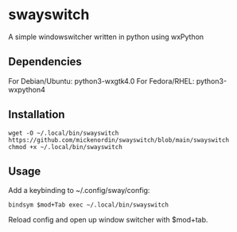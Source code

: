 # swayswitch
A simple windowswitcher written in python using wxPython

## Dependencies
For Debian/Ubuntu: python3-wxgtk4.0
For Fedora/RHEL: python3-wxpython4

## Installation
```
wget -O ~/.local/bin/swayswitch https://github.com/mickenordin/swayswitch/blob/main/swayswitch
chmod +x ~/.local/bin/swayswitch
```
## Usage
Add a keybinding to ~/.config/sway/config:

```
bindsym $mod+Tab exec ~/.local/bin/swayswitch
```
Reload config and open up window switcher with $mod+tab. 
